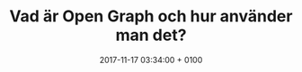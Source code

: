 ---
layout: post
title: "Vad är Open Graph och hur använder man det?"
date: 2017-11-17 03:34:00 + 0100
comments: true
categories: jekyll update
---